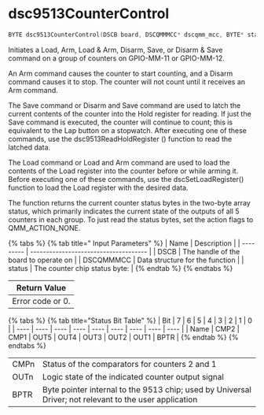 # dsc9513CounterControl

```c
BYTE dsc9513CounterControl(DSCB board, DSCQMMMCC* dscqmm_mcc, BYTE* status)
```

Initiates a Load, Arm, Load & Arm, Disarm, Save, or Disarm & Save command on a group of counters on GPIO-MM-11 or GPIO-MM-12.&#x20;

An Arm command causes the counter to start counting, and a Disarm command causes it to stop. The counter will not count until it receives an Arm command.

The Save command or Disarm and Save command are used to latch the current contents of the counter into the Hold register for reading. If just the Save command is executed, the counter will continue to count; this is equivalent to the Lap button on a stopwatch. After executing one of these commands, use the dsc9513ReadHoldRegister () function to read the latched data.

The Load command or Load and Arm command are used to load the contents of the Load register into the counter before or while arming it. Before executing one of these commands, use the dscSetLoadRegister() function to load the Load register with the desired data.

The function returns the current counter status bytes in the two-byte array status, which primarily indicates the current state of the outputs of all 5 counters in each group. To just read the status bytes, set the action flags to QMM\_ACTION\_NONE.

{% tabs %}
{% tab title=" Input Parameters" %}
| Name      | Description                           |
| --------- | ------------------------------------- |
| DSCB      | The handle of the board to operate on |
| DSCQMMMCC | Data structure for the function       |
| status    | The counter chip status byte:         |
{% endtab %}
{% endtabs %}

| Return Value     |
| ---------------- |
| Error code or 0. |

{% tabs %}
{% tab title="Status Bit Table" %}
| Bit  | 7    | 6    | 5    | 4    | 3    | 2    | 1    | 0    |
| ---- | ---- | ---- | ---- | ---- | ---- | ---- | ---- | ---- |
| Name | CMP2 | CMP1 | OUT5 | OUT4 | OUT3 | OUT2 | OUT1 | BPTR |
{% endtab %}
{% endtabs %}

|      |                                                                                                        |
| ---- | ------------------------------------------------------------------------------------------------------ |
| CMPn | Status of the comparators for counters 2 and 1                                                         |
| OUTn | Logic state of the indicated counter output signal                                                     |
| BPTR | Byte pointer internal to the 9513 chip; used by Universal Driver; not relevant to the user application |

